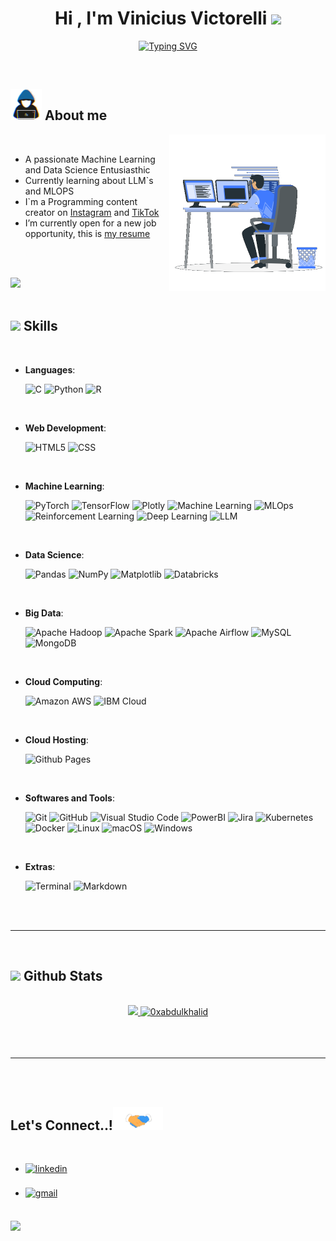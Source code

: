 <h1 align="center"><b>Hi , I'm Vinicius Victorelli </b><img src="https://media.giphy.com/media/hvRJCLFzcasrR4ia7z/giphy.gif" width="35"></h1>

<p align="center">
  <a href="https://git.io/typing-svg"><img src="https://readme-typing-svg.demolab.com?font=Fira+Code&pause=1000&random=false&width=435&lines=A+Machine+Learning+Engineer%2C;Data+Scientist+and;Content+Creator" alt="Typing SVG" /></a>
</p>

<br>

## <picture><img src = "https://github.com/0xAbdulKhalid/0xAbdulKhalid/raw/main/assets/mdImages/about_me.gif" width = 50px></picture> **About me**

<picture> <img align="right" src="https://github.com/0xAbdulKhalid/0xAbdulKhalid/raw/main/assets/mdImages/Right_Side.gif" width = 250px></picture>

<br>

- A passionate Machine Learning and Data Science Entusiasthic
- Currently learning about LLM`s and MLOPS
- I`m a Programming content creator on [Instagram](https://www.instagram.com/olamundoofc/) and [TikTok]()
- I’m currently open for a new job opportunity, this is [my resume](https://www.linkedin.com/in/viniciussvictorelli/)

<br><br>

<img src="https://user-images.githubusercontent.com/73097560/115834477-dbab4500-a447-11eb-908a-139a6edaec5c.gif"><br><br>

## <img src="https://media2.giphy.com/media/QssGEmpkyEOhBCb7e1/giphy.gif?cid=ecf05e47a0n3gi1bfqntqmob8g9aid1oyj2wr3ds3mg700bl&rid=giphy.gif" width ="25"><b> Skills</b>
<br>

<p align="center">

- **Languages**:
    
    ![C](https://img.shields.io/badge/C%20-%232370ED.svg?style=for-the-badge&logo=c&logoColor=white)
    ![Python](https://img.shields.io/badge/Python%20-%2314354C.svg?style=for-the-badge&logo=python&logoColor=white)
    ![R](https://img.shields.io/badge/R%20-%23276DC3.svg?style=for-the-badge&logo=r&logoColor=white)

<br>   
    
- **Web Development**:

   ![HTML5](https://img.shields.io/badge/HTML5%20-%23E34F26.svg?style=for-the-badge&logo=html5&logoColor=white)
   ![CSS](https://img.shields.io/badge/CSS%20-%231572B6.svg?style=for-the-badge&logo=css3&logoColor=white)

<br>

- **Machine Learning**:

   ![PyTorch](https://img.shields.io/badge/PyTorch%20-%23EE4C2C.svg?style=for-the-badge&logo=pytorch&logoColor=white)
   ![TensorFlow](https://img.shields.io/badge/TensorFlow%20-%23FF6F00.svg?style=for-the-badge&logo=tensorflow&logoColor=white)
   ![Plotly](https://img.shields.io/badge/Plotly%20-%233B4CC0.svg?style=for-the-badge&logo=plotly&logoColor=white)
   ![Machine Learning](https://img.shields.io/badge/Machine%20Learning%20-%23008080.svg?style=for-the-badge&logo=machine-learning&logoColor=white)
   ![MLOps](https://img.shields.io/badge/MLOps%20-%23FF6F00.svg?style=for-the-badge&logo=mlops&logoColor=white)
   ![Reinforcement Learning](https://img.shields.io/badge/Reinforcement%20Learning%20-%23A8B9CC.svg?style=for-the-badge&logo=reinforcement-learning&logoColor=white)
   ![Deep Learning](https://img.shields.io/badge/Deep%20Learning%20-%2334A853.svg?style=for-the-badge&logo=deep-learning&logoColor=white)
   ![LLM](https://img.shields.io/badge/LLM%20-%234285F4.svg?style=for-the-badge&logo=llm&logoColor=white)

<br>

- **Data Science**:

   ![Pandas](https://img.shields.io/badge/Pandas%20-%23150458.svg?style=for-the-badge&logo=pandas&logoColor=white)
   ![NumPy](https://img.shields.io/badge/NumPy%20-%23013243.svg?style=for-the-badge&logo=numpy&logoColor=white)
   ![Matplotlib](https://img.shields.io/badge/Matplotlib%20-%23013A63.svg?style=for-the-badge&logo=matplotlib&logoColor=white)
   ![Databricks](https://img.shields.io/badge/Databricks%20-%23FF3621.svg?style=for-the-badge&logo=databricks&logoColor=white)

<br>

- **Big Data**:

   ![Apache Hadoop](https://img.shields.io/badge/Apache%20Hadoop%20-%23231F20.svg?style=for-the-badge&logo=apache-hadoop&logoColor=white)
   ![Apache Spark](https://img.shields.io/badge/Apache%20Spark%20-%23E25A1C.svg?style=for-the-badge&logo=apache-spark&logoColor=white)
   ![Apache Airflow](https://img.shields.io/badge/Apache%20Airflow%20-%23017CEE.svg?style=for-the-badge&logo=apache-airflow&logoColor=white)
   ![MySQL](https://img.shields.io/badge/MySQL%20-%234479A1.svg?style=for-the-badge&logo=mysql&logoColor=white)
   ![MongoDB](https://img.shields.io/badge/MongoDB%20-%2347A248.svg?style=for-the-badge&logo=mongodb&logoColor=white)


<br>

- **Cloud Computing**:

   ![Amazon AWS](https://img.shields.io/badge/Amazon%20AWS%20-%23232F3E.svg?style=for-the-badge&logo=amazon-aws&logoColor=white)
   ![IBM Cloud](https://img.shields.io/badge/IBM%20Cloud%20-%2305457C.svg?style=for-the-badge&logo=ibm-cloud&logoColor=white)


<br>

- **Cloud Hosting**:

    ![Github Pages](https://img.shields.io/badge/GitHub%20Pages-%23327FC7.svg?style=for-the-badge&logo=github&logoColor=white)
    
<br>

- **Softwares and Tools**:
  
    ![Git](https://img.shields.io/badge/git-%23F05033.svg?style=for-the-badge&logo=git&logoColor=white)
    ![GitHub](https://img.shields.io/badge/github-%23121011.svg?style=for-the-badge&logo=github&logoColor=white)
    ![Visual Studio Code](https://img.shields.io/badge/Visual%20Studio%20Code-0078d7.svg?style=for-the-badge&logo=visual-studio-code&logoColor=white)
    ![PowerBI](https://img.shields.io/badge/PowerBI%20-%23F2C811.svg?style=for-the-badge&logo=powerbi&logoColor=black)
    ![Jira](https://img.shields.io/badge/Jira%20-%230052CC.svg?style=for-the-badge&logo=jira&logoColor=white)
    ![Kubernetes](https://img.shields.io/badge/Kubernetes%20-%23326CE5.svg?style=for-the-badge&logo=kubernetes&logoColor=white)
    ![Docker](https://img.shields.io/badge/Docker%20-%232496ED.svg?style=for-the-badge&logo=docker&logoColor=white)
    ![Linux](https://img.shields.io/badge/Linux-FCC624?style=for-the-badge&logo=linux&logoColor=black)
    ![macOS](https://img.shields.io/badge/macOS%20-%23999999.svg?style=for-the-badge&logo=apple&logoColor=white)
    ![Windows](https://img.shields.io/badge/Windows%20-%230078D6.svg?style=for-the-badge&logo=windows&logoColor=white)


<br>

- **Extras**:

    ![Terminal](https://img.shields.io/badge/Terminal-%23054020?style=for-the-badge&logo=gnu-bash&logoColor=white)
    ![Markdown](https://img.shields.io/badge/markdown-%23000000.svg?style=for-the-badge&logo=markdown&logoColor=white)   


</p>

<br>
<br>

-----

<br>


## <img src="https://media.giphy.com/media/iY8CRBdQXODJSCERIr/giphy.gif" width="35"><b> Github Stats </b>
<br>

<div align="center">

<a href="https://github.com/vinisvictrelli/">
  <img src="https://github-readme-stats.vercel.app/api?username=vinisvictorelli&include_all_commits=true&count_private=true&show_icons=true&line_height=20&title_color=7A7ADB&icon_color=2234AE&text_color=D3D3D3&bg_color=0,000000,130F40" width="450"/>
  <img src="https://github-readme-stats.vercel.app/api/top-langs?username=vinisvictorelli&show_icons=true&locale=en&layout=compact&line_height=20&title_color=7A7ADB&icon_color=2234AE&text_color=D3D3D3&bg_color=0,000000,130F40" width="375"  alt="0xabdulkhalid"/>

</a>
</div>

<br>
<br>
<br>

-----

<br>
<br>

## <b> Let's Connect..!</b><img src="https://github.com/0xAbdulKhalid/0xAbdulKhalid/raw/main/assets/mdImages/handshake.gif" width ="80">
<br>
<div align='left'>

<ul>

<li>
<a href="https://linkedin.com/in/vinisvictorelli" target="_blank">
<img src="https://img.shields.io/badge/linkedin:vinisvictorelli-%2300acee.svg?color=405DE6&style=for-the-badge&logo=linkedin&logoColor=white" alt="linkedin" style="margin-bottom: 5px;"/>
</a>
</li>

<br>

<li>
<a href="mailto:viniciussvictorelli@gmail.com" target="_blank">
<img src="https://img.shields.io/badge/gmail:viniciussvictorelli-%23EA4335.svg?style=for-the-badge&logo=gmail&logoColor=white" alt="gmail" style="margin-bottom: 5px;" />
</a>
</li>
	
</ul>
</div>

<br>
<img src="https://user-images.githubusercontent.com/73097560/115834477-dbab4500-a447-11eb-908a-139a6edaec5c.gif">
<br>
<br>
<br>
<br>
<br>
<br>
<br>
